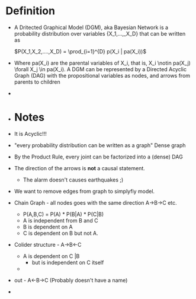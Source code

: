 # Definition
- A Dritected Graphical Model (DGM), aka Bayesian Network is a probability distribution over variables {X_1,...,_X_D} that can be written as 
  
  $P(X_1,X_2,....,X_D) = \prod_{i=1}^{D} p(X_i | pa(X_i))$
- Where pa(X_i) are the parental variables of X_i, that is, X_i \notin pa(X_j) \forall X_j \in pa(X_i). A DGM can be represented by a Directed Acyclic Graph (DAG) with the propositional variables as nodes, and arrows from parents to children
-
- # Notes
- It is Acyclic!!!
- "every probability distribution can be written as a graph" Dense graph
- By the Product Rule, every joint can be factorized into a (dense) DAG
- The direction of the arrows is **not** a  causal statement.
	- The alarm doesn't causes earthquakes ;)
- We want to remove edges from graph to simplyfiy model.
- Chain Graph - all nodes goes with the same direction A->B->C etc.
	- P(A,B,C) = P(A) * P(B|A) * P(C|B)
	- A is independent from B and C
	- B is dependent on A
	- C is dependent on B but not A.
- Colider structure - A->B<-C
	- A is dependent on C |B
		- but is independent on C itself
	-
- out - A<-B->C (Probably doesn't have a name)
-